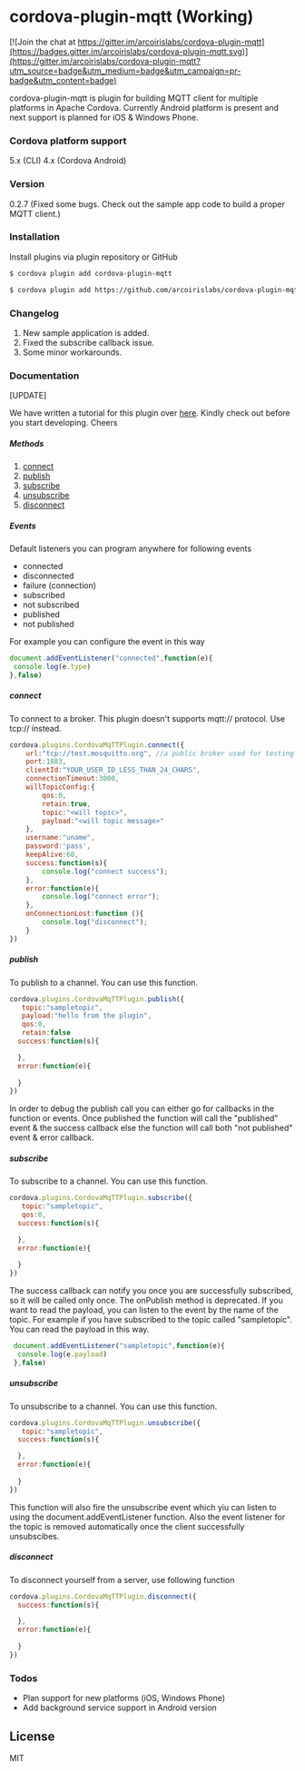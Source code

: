 # cordova-plugin-mqtt (Working)

[![Join the chat at https://gitter.im/arcoirislabs/cordova-plugin-mqtt](https://badges.gitter.im/arcoirislabs/cordova-plugin-mqtt.svg)](https://gitter.im/arcoirislabs/cordova-plugin-mqtt?utm_source=badge&utm_medium=badge&utm_campaign=pr-badge&utm_content=badge)

cordova-plugin-mqtt is plugin for building MQTT client for multiple platforms in Apache Cordova. Currently Android platform is present and next support is planned for iOS & Windows Phone. 

### Cordova platform support
5.x (CLI)
4.x (Cordova Android)

### Version
0.2.7 (Fixed some bugs. Check out the sample app code to build a proper MQTT client.)

### Installation

Install plugins via plugin repository or GitHub

```sh
$ cordova plugin add cordova-plugin-mqtt
```

```sh
$ cordova plugin add https://github.com/arcoirislabs/cordova-plugin-mqtt.git
```

### Changelog
1. New sample application is added.
2. Fixed the subscribe callback issue.
3. Some minor workarounds.

### Documentation

[UPDATE]

We have written a tutorial for this plugin over [here](https://medium.com/@arcoirislabs/using-mqtt-on-apache-cordova-564d4fab526b). Kindly check out before you start developing. Cheers
##### Methods
1. [connect](#connect)
2. [publish](#publish)
3. [subscribe](#subscribe)
4. [unsubscribe](#unsubscribe)
5. [disconnect](#disconnect)

##### Events
Default listeners you can program anywhere for following events
 - connected
 - disconnected
 - failure (connection)
 - subscribed
 - not subscribed
 - published
 - not published

For example you can configure the event in this way

 ```javascript
 document.addEventListener("connected",function(e){
  console.log(e.type)
 },false)
```


##### connect
To connect to a broker. This plugin doesn't supports mqtt:// protocol. Use tcp:// instead.

```javascript
cordova.plugins.CordovaMqTTPlugin.connect({
    url:"tcp://test.mosquitto.org", //a public broker used for testing purposes only. Try using a self hosted broker for production.
    port:1883, 
    clientId:"YOUR_USER_ID_LESS_THAN_24_CHARS",
    connectionTimeout:3000,
    willTopicConfig:{
        qos:0,
        retain:true,
        topic:"<will topic>",
        payload:"<will topic message>"
    },
    username:"uname",
    password:'pass',
    keepAlive:60,
    success:function(s){
        console.log("connect success");
    },
    error:function(e){
        console.log("connect error");
    },
    onConnectionLost:function (){
        console.log("disconnect");
    }
})
```

##### publish
To publish to a channel. You can use this function.

```javascript
cordova.plugins.CordovaMqTTPlugin.publish({
   topic:"sampletopic",
   payload:"hello from the plugin",
   qos:0,
   retain:false
  success:function(s){

  },
  error:function(e){
  
  }
})
```
In order to debug the publish call you can either go for callbacks in the function or events. Once published the function will call the "published" event & the success callback else the function will call both "not published" event & error callback. 

##### subscribe
To subscribe to a channel. You can use this function.

```javascript
cordova.plugins.CordovaMqTTPlugin.subscribe({
   topic:"sampletopic",
   qos:0,
  success:function(s){

  },
  error:function(e){
  
  }
})
```
The success callback can notify you once you are successfully subscribed, so it will be called only once. The onPublish method is deprecated.
If you want to read the payload, you can listen to the event by the name of the topic. For example if you have subscribed to the topic called "sampletopic". You can read the payload in this way.

```javascript
 document.addEventListener("sampletopic",function(e){
  console.log(e.payload)
 },false)
```

##### unsubscribe

To unsubscribe to a channel. You can use this function.

```javascript
cordova.plugins.CordovaMqTTPlugin.unsubscribe({
   topic:"sampletopic",
  success:function(s){

  },
  error:function(e){
  
  }
})
```
This function will also fire the unsubscribe event which yiu can listen to using the document.addEventListener function. Also the event listener for the topic is removed automatically once the client successfully unsubscibes.


##### disconnect

To disconnect yourself from a server, use following function
```javascript
cordova.plugins.CordovaMqTTPlugin.disconnect({
  success:function(s){

  },
  error:function(e){
  
  }
})
```

### Todos

 - Plan support for new platforms (iOS, Windows Phone)
 - Add background service support in Android version

License
----

MIT


